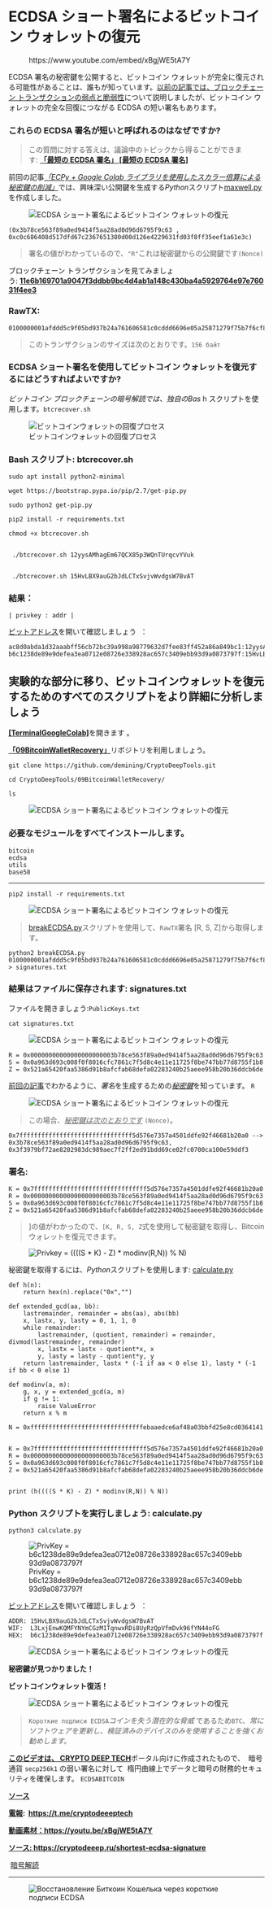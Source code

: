 # ECDSA ショート署名によるビットコイン ウォレットの復元

<!-- wp:embed {"url":"https://www.youtube.com/embed/xBgjWE5tA7Y","type":"rich","providerNameSlug":"вставить-обработчик","responsive":true,"className":"wp-embed-aspect-16-9 wp-has-aspect-ratio"} -->
<figure class="wp-block-embed is-type-rich is-provider-вставить-обработчик wp-block-embed-вставить-обработчик wp-embed-aspect-16-9 wp-has-aspect-ratio"><div class="wp-block-embed__wrapper">
https://www.youtube.com/embed/xBgjWE5tA7Y
</div></figure>
<!-- /wp:embed -->

<!-- wp:paragraph -->
<p>ECDSA 署名の秘密鍵を公開すると、ビットコイン ウォレットが完全に復元される可能性があることは、誰もが知っています。<a href="https://cryptodeep.ru/lattice-attack/" target="_blank" rel="noreferrer noopener">以前の記事では、ブロックチェーン トランザクションの弱点と脆弱性</a>について説明しましたが、ビットコイン ウォレットの完全な回復につながる ECDSA の短い署名もあります。</p>
<!-- /wp:paragraph -->

<!-- wp:heading {"level":3} -->
<h3>これらの ECDSA 署名が短いと呼ばれるのはなぜですか?</h3>
<!-- /wp:heading -->

<!-- wp:quote -->
<blockquote class="wp-block-quote"><!-- wp:paragraph -->
<p>この質問に対する答えは、議論中のトピックから得ることができます:&nbsp;<a href="https://bitcoin.stackexchange.com/questions/38513/the-shortest-ecdsa-signature" target="_blank" rel="noreferrer noopener"><strong>「最短の ECDSA 署名」 [最短の ECDSA 署名]</strong></a></p>
<!-- /wp:paragraph --></blockquote>
<!-- /wp:quote -->

<!-- wp:paragraph -->
<p>前回の記事<a href="https://cryptodeep.ru/reduce-private-key/" target="_blank" rel="noreferrer noopener"><em>「ECPy + Google Colab ライブラリを使用したスカラー倍算による秘密鍵の削減」</em></a>では、興味深い公開鍵を生成する<em>Python</em>スクリプト<a href="https://github.com/demining/CryptoDeepTools/blob/main/08ReducePrivateKey/maxwell.py" target="_blank" rel="noreferrer noopener">maxwell.py</a>を作成しました。</p>
<!-- /wp:paragraph -->

<!-- wp:image -->
<figure class="wp-block-image"><img src="https://habrastorage.org/getpro/habr/upload_files/69a/7a0/b32/69a7a0b324ac3b1f3e0dc27f0f4130bf.png" alt="ECDSA ショート署名によるビットコイン ウォレットの復元"/></figure>
<!-- /wp:image -->

<!-- wp:code -->
<pre class="wp-block-code"><code>(0x3b78ce563f89a0ed9414f5aa28ad0d96d6795f9c63 , 0xc0c686408d517dfd67c2367651380d00d126e4229631fd03f8ff35eef1a61e3c)</code></pre>
<!-- /wp:code -->

<!-- wp:quote -->
<blockquote class="wp-block-quote"><!-- wp:paragraph -->
<p>署名の値がわかっているので、<code>"R"</code>これは秘密鍵からの公開鍵です<code>(Nonce)</code></p>
<!-- /wp:paragraph --></blockquote>
<!-- /wp:quote -->

<!-- wp:paragraph -->
<p>ブロックチェーン トランザクションを見てみましょう:&nbsp;<a href="https://btc.exan.tech/tx/11e6b169701a9047f3ddbb9bc4d4ab1a148c430ba4a5929764e97e76031f4ee3" target="_blank" rel="noreferrer noopener"><strong>11e6b169701a9047f3ddbb9bc4d4ab1a148c430ba4a5929764e97e76031f4ee3</strong></a></p>
<!-- /wp:paragraph -->

<!-- wp:heading {"level":3} -->
<h3>RawTX:</h3>
<!-- /wp:heading -->

<!-- wp:code -->
<pre class="wp-block-code"><code>0100000001afddd5c9f05bd937b24a761606581c0cddd6696e05a25871279f75b7f6cf891f250000005f3c303902153b78ce563f89a0ed9414f5aa28ad0d96d6795f9c6302200a963d693c008f0f8016cfc7861c7f5d8c4e11e11725f8be747bb77d8755f1b8012103151033d660dc0ef657f379065cab49932ce4fb626d92e50d4194e026328af853ffffffff010000000000000000016a00000000
</code></pre>
<!-- /wp:code -->

<!-- wp:quote -->
<blockquote class="wp-block-quote"><!-- wp:paragraph -->
<p>このトランザクションのサイズは次のとおりです。<code>156 байт</code></p>
<!-- /wp:paragraph --></blockquote>
<!-- /wp:quote -->

<!-- wp:heading {"level":3} -->
<h3>ECDSA ショート署名を使用してビットコイン ウォレットを復元するにはどうすればよいですか?</h3>
<!-- /wp:heading -->

<!-- wp:paragraph -->
<p><em>ビットコイン ブロックチェーンの暗号解読では、独自のBas</em>&nbsp;h スクリプトを使用します。<code>btcrecover.sh</code></p>
<!-- /wp:paragraph -->

<!-- wp:image -->
<figure class="wp-block-image"><img src="https://habrastorage.org/getpro/habr/upload_files/299/fa2/616/299fa2616cbdb8e6df9304862f441ba2.gif" alt="ビットコインウォレットの回復プロセス" title="ビットコインウォレットの回復プロセス"/><figcaption class="wp-element-caption">ビットコインウォレットの回復プロセス</figcaption></figure>
<!-- /wp:image -->

<!-- wp:heading {"level":3} -->
<h3>Bash スクリプト: btcrecover.sh</h3>
<!-- /wp:heading -->

<!-- wp:code -->
<pre class="wp-block-code"><code>sudo apt install python2-minimal

wget https://bootstrap.pypa.io/pip/2.7/get-pip.py

sudo python2 get-pip.py

pip2 install -r requirements.txt

chmod +x btcrecover.sh


 ./btcrecover.sh 12yysAMhagEm67QCX85p3WQnTUrqcvYVuk


 ./btcrecover.sh 15HvLBX9auG2bJdLCTxSvjvWvdgsW7BvAT
</code></pre>
<!-- /wp:code -->

<!-- wp:heading {"level":3} -->
<h3>結果：</h3>
<!-- /wp:heading -->

<!-- wp:paragraph -->
<p><code>| privkey : addr |</code></p>
<!-- /wp:paragraph -->

<!-- wp:paragraph -->
<p><a href="https://cryptodeep.ru/bitaddress.html" target="_blank" rel="noreferrer noopener">ビットアドレス</a>を開いて確認しましょう&nbsp;&nbsp;：</p>
<!-- /wp:paragraph -->

<!-- wp:code -->
<pre class="wp-block-code"><code>ac8d0abda1d32aaabff56cb72bc39a998a98779632d7fee83ff452a86a849bc1:12yysAMhagEm67QCX85p3WQnTUrqcvYVuk
b6c1238de89e9defea3ea0712e08726e338928ac657c3409ebb93d9a0873797f:15HvLBX9auG2bJdLCTxSvjvWvdgsW7BvAT</code></pre>
<!-- /wp:code -->

<!-- wp:heading -->
<h2>実験的な部分に移り、ビットコインウォレットを復元するためのすべてのスクリプトをより詳細に分析しましょう</h2>
<!-- /wp:heading -->

<!-- wp:paragraph -->
<p><a href="https://github.com/demining/TerminalGoogleColab" target="_blank" rel="noreferrer noopener"><strong>[TerminalGoogleColab]</strong></a>を開きます&nbsp;。</p>
<!-- /wp:paragraph -->

<!-- wp:paragraph -->
<p><a href="https://github.com/demining/CryptoDeepTools/tree/main/09BitcoinWalletRecovery" target="_blank" rel="noreferrer noopener"><strong>「09BitcoinWalletRecovery」</strong></a>リポジトリを利用しましょう。</p>
<!-- /wp:paragraph -->

<!-- wp:code -->
<pre class="wp-block-code"><code>git clone https://github.com/demining/CryptoDeepTools.git

cd CryptoDeepTools/09BitcoinWalletRecovery/

ls</code></pre>
<!-- /wp:code -->

<!-- wp:image -->
<figure class="wp-block-image"><img src="https://habrastorage.org/getpro/habr/upload_files/4e3/7b8/f6c/4e37b8f6cefc8f8d0553f541a5eb8b98.png" alt="ECDSA ショート署名によるビットコイン ウォレットの復元"/></figure>
<!-- /wp:image -->

<!-- wp:heading {"level":3} -->
<h3>必要なモジュールをすべてインストールします。</h3>
<!-- /wp:heading -->

<!-- wp:code -->
<pre class="wp-block-code"><code>bitcoin
ecdsa
utils
base58</code></pre>
<!-- /wp:code -->

<!-- wp:separator -->
<hr class="wp-block-separator has-alpha-channel-opacity"/>
<!-- /wp:separator -->

<!-- wp:code -->
<pre class="wp-block-code"><code>pip2 install -r requirements.txt</code></pre>
<!-- /wp:code -->

<!-- wp:image -->
<figure class="wp-block-image"><img src="https://habrastorage.org/getpro/habr/upload_files/d5f/25e/5b1/d5f25e5b1b966ff43a48aaf0955ecfcd.png" alt="ECDSA ショート署名によるビットコイン ウォレットの復元"/></figure>
<!-- /wp:image -->

<!-- wp:quote -->
<blockquote class="wp-block-quote"><!-- wp:paragraph -->
<p><a href="https://github.com/demining/CryptoDeepTools/blob/main/09BitcoinWalletRecovery/breakECDSA.py" target="_blank" rel="noreferrer noopener">breakECDSA.py</a>スクリプトを使用して、<code>RawTX</code>署名 [R, S, Z]から取得します。</p>
<!-- /wp:paragraph --></blockquote>
<!-- /wp:quote -->

<!-- wp:code -->
<pre class="wp-block-code"><code>python2 breakECDSA.py 0100000001afddd5c9f05bd937b24a761606581c0cddd6696e05a25871279f75b7f6cf891f250000005f3c303902153b78ce563f89a0ed9414f5aa28ad0d96d6795f9c6302200a963d693c008f0f8016cfc7861c7f5d8c4e11e11725f8be747bb77d8755f1b8012103151033d660dc0ef657f379065cab49932ce4fb626d92e50d4194e026328af853ffffffff010000000000000000016a00000000 &gt; signatures.txt
</code></pre>
<!-- /wp:code -->

<!-- wp:heading {"level":3} -->
<h3>結果はファイルに保存されます: signatures.txt</h3>
<!-- /wp:heading -->

<!-- wp:paragraph -->
<p>ファイルを開きましょう:<code>PublicKeys.txt</code></p>
<!-- /wp:paragraph -->

<!-- wp:code -->
<pre class="wp-block-code"><code>cat signatures.txt</code></pre>
<!-- /wp:code -->

<!-- wp:image -->
<figure class="wp-block-image"><img src="https://habrastorage.org/getpro/habr/upload_files/cd3/2b9/9e3/cd32b99e37cc600ddd3c35965e2a0288.png" alt="ECDSA ショート署名によるビットコイン ウォレットの復元"/></figure>
<!-- /wp:image -->

<!-- wp:code -->
<pre class="wp-block-code"><code>R = 0x00000000000000000000003b78ce563f89a0ed9414f5aa28ad0d96d6795f9c63
S = 0x0a963d693c008f0f8016cfc7861c7f5d8c4e11e11725f8be747bb77d8755f1b8
Z = 0x521a65420faa5386d91b8afcfab68defa02283240b25aeee958b20b36ddcb6de</code></pre>
<!-- /wp:code -->

<!-- wp:paragraph -->
<p><a href="https://habr.com/ru/post/682220/">前回の記事</a>でわかるように、<em>署名</em>を生成するための<em><u>秘密鍵</u></em>を知っています。<em></em>&nbsp;<code>R</code></p>
<!-- /wp:paragraph -->

<!-- wp:image -->
<figure class="wp-block-image"><img src="https://habrastorage.org/getpro/habr/upload_files/9df/b17/63d/9dfb1763d978473245abb6cab03e0e48.png" alt="ECDSA ショート署名によるビットコイン ウォレットの復元"/></figure>
<!-- /wp:image -->

<!-- wp:quote -->
<blockquote class="wp-block-quote"><!-- wp:paragraph -->
<p>この場合、<em><u>秘密鍵は次のとおりです</u></em>&nbsp;<code>(Nonce)</code>。</p>
<!-- /wp:paragraph --></blockquote>
<!-- /wp:quote -->

<!-- wp:code -->
<pre class="wp-block-code"><code>0x7fffffffffffffffffffffffffffffff5d576e7357a4501ddfe92f46681b20a0 --&gt; 0x3b78ce563f89a0ed9414f5aa28ad0d96d6795f9c63, 0x3f3979bf72ae8202983dc989aec7f2ff2ed91bdd69ce02fc0700ca100e59ddf3
</code></pre>
<!-- /wp:code -->

<!-- wp:heading {"level":3} -->
<h3>署名:</h3>
<!-- /wp:heading -->

<!-- wp:code -->
<pre class="wp-block-code"><code>K = 0x7fffffffffffffffffffffffffffffff5d576e7357a4501ddfe92f46681b20a0
R = 0x00000000000000000000003b78ce563f89a0ed9414f5aa28ad0d96d6795f9c63
S = 0x0a963d693c008f0f8016cfc7861c7f5d8c4e11e11725f8be747bb77d8755f1b8
Z = 0x521a65420faa5386d91b8afcfab68defa02283240b25aeee958b20b36ddcb6de</code></pre>
<!-- /wp:code -->

<!-- wp:quote -->
<blockquote class="wp-block-quote"><!-- wp:paragraph -->
<p>]の値がわかったので、<code>[K, R, S, Z</code>式を使用して秘密鍵を取得し、Bitcoin ウォレットを復元できます。</p>
<!-- /wp:paragraph --></blockquote>
<!-- /wp:quote -->

<!-- wp:image -->
<figure class="wp-block-image"><img src="https://habrastorage.org/getpro/habr/upload_files/2db/a14/ab5/2dba14ab5cb76228181c68a9403038a7.svg" alt="Privkey = ((((S * K) - Z) *​​ modinv(R,N)) % N)"/></figure>
<!-- /wp:image -->

<!-- wp:paragraph -->
<p>秘密鍵を取得するには、<em>Python</em>スクリプトを使用します:&nbsp;<a href="https://github.com/demining/CryptoDeepTools/blob/main/09BitcoinWalletRecovery/calculate.py" target="_blank" rel="noreferrer noopener">calculate.py</a></p>
<!-- /wp:paragraph -->

<!-- wp:code -->
<pre class="wp-block-code"><code>def h(n):
    return hex(n).replace("0x","")

def extended_gcd(aa, bb):
    lastremainder, remainder = abs(aa), abs(bb)
    x, lastx, y, lasty = 0, 1, 1, 0
    while remainder:
        lastremainder, (quotient, remainder) = remainder, divmod(lastremainder, remainder)
        x, lastx = lastx - quotient*x, x
        y, lasty = lasty - quotient*y, y
    return lastremainder, lastx * (-1 if aa &lt; 0 else 1), lasty * (-1 if bb &lt; 0 else 1)

def modinv(a, m):
    g, x, y = extended_gcd(a, m)
    if g != 1:
        raise ValueError
    return x % m
    
N = 0xfffffffffffffffffffffffffffffffebaaedce6af48a03bbfd25e8cd0364141


K = 0x7fffffffffffffffffffffffffffffff5d576e7357a4501ddfe92f46681b20a0
R = 0x00000000000000000000003b78ce563f89a0ed9414f5aa28ad0d96d6795f9c63
S = 0x0a963d693c008f0f8016cfc7861c7f5d8c4e11e11725f8be747bb77d8755f1b8
Z = 0x521a65420faa5386d91b8afcfab68defa02283240b25aeee958b20b36ddcb6de


print (h((((S * K) - Z) * modinv(R,N)) % N))</code></pre>
<!-- /wp:code -->

<!-- wp:heading {"level":3} -->
<h3>Python スクリプトを実行しましょう: calculate.py</h3>
<!-- /wp:heading -->

<!-- wp:code -->
<pre class="wp-block-code"><code>python3 calculate.py</code></pre>
<!-- /wp:code -->

<!-- wp:image -->
<figure class="wp-block-image"><img src="https://habrastorage.org/getpro/habr/upload_files/502/645/324/502645324ec5666803f791ea3cc3a109.png" alt="PrivKey = b6c1238de89e9defea3ea0712e08726e338928ac657c3409ebb93d9a0873797f" title="PrivKey = b6c1238de89e9defea3ea0712e08726e338928ac657c3409ebb93d9a0873797f"/><figcaption class="wp-element-caption">PrivKey = b6c1238de89e9defea3ea0712e08726e338928ac657c3409ebb93d9a0873797f</figcaption></figure>
<!-- /wp:image -->

<!-- wp:paragraph -->
<p><a href="https://cryptodeep.ru/bitaddress.html" target="_blank" rel="noreferrer noopener">ビットアドレス</a>を開いて確認しましょう&nbsp;&nbsp;：</p>
<!-- /wp:paragraph -->

<!-- wp:code -->
<pre class="wp-block-code"><code>ADDR: 15HvLBX9auG2bJdLCTxSvjvWvdgsW7BvAT
WIF:  L3LxjEnwKQMFYNYmCGzM1TqnwxRDi8UyRzQpVfmDvk96fYN44oFG
HEX:  b6c1238de89e9defea3ea0712e08726e338928ac657c3409ebb93d9a0873797f</code></pre>
<!-- /wp:code -->

<!-- wp:image -->
<figure class="wp-block-image"><img src="https://habrastorage.org/getpro/habr/upload_files/82b/5e1/157/82b5e115789ac3949bbe28bb975a2826.png" alt="ECDSA ショート署名によるビットコイン ウォレットの復元"/></figure>
<!-- /wp:image -->

<!-- wp:paragraph -->
<p><strong>秘密鍵が見つかりました！</strong></p>
<!-- /wp:paragraph -->

<!-- wp:paragraph -->
<p><strong>ビットコインウォレット復活！</strong></p>
<!-- /wp:paragraph -->

<!-- wp:image -->
<figure class="wp-block-image"><img src="https://habrastorage.org/getpro/habr/upload_files/50f/e20/dbc/50fe20dbc6d9d6f4a4dbf43c6eaba268.png" alt="ECDSA ショート署名によるビットコイン ウォレットの復元"/></figure>
<!-- /wp:image -->

<!-- wp:quote -->
<blockquote class="wp-block-quote"><!-- wp:paragraph -->
<p><code>Короткие подписи ECDSA</code><em>コインを失う潜在的な脅威</em>&nbsp;であるため<code>BTC</code>、<em>常にソフトウェアを更新し、検証済みのデバイスのみを使用することを強くお勧めします。</em></p>
<!-- /wp:paragraph --></blockquote>
<!-- /wp:quote -->

<!-- wp:paragraph -->
<p><a href="https://cryptodeep.ru/" target="_blank" rel="noreferrer noopener"><strong>このビデオは、 CRYPTO DEEP TECH</strong></a>ポータル向けに作成されたもので、&nbsp;&nbsp;暗号通貨&nbsp;<code>secp256k1</code>&nbsp;の弱い署名に対して&nbsp;&nbsp;楕円曲線上でデータと暗号の財務的セキュリティを確保します。&nbsp;<code>ECDSA</code><code>BITCOIN</code></p>
<!-- /wp:paragraph -->

<!-- wp:paragraph -->
<p><a href="https://github.com/demining/CryptoDeepTools/tree/main/09BitcoinWalletRecovery" target="_blank" rel="noreferrer noopener"><strong>ソース</strong></a></p>
<!-- /wp:paragraph -->

<!-- wp:paragraph -->
<p><a href="https://t.me/cryptodeeptech"><strong>電報</strong></a><strong>:&nbsp;&nbsp;</strong><a href="https://t.me/cryptodeeptech" target="_blank" rel="noreferrer noopener"><strong><u>https://t.me/cryptodeeeptech</u></strong></a></p>
<!-- /wp:paragraph -->

<!-- wp:paragraph -->
<p><strong><a href="https://youtu.be/xBgjWE5tA7Y" target="_blank" rel="noreferrer noopener">動画素材：https://youtu.be/xBgjWE5tA7Y</a></strong></p>
<!-- /wp:paragraph -->

<!-- wp:paragraph -->
<p><a href="https://cryptodeep.ru/shortest-ecdsa-signature" target="_blank" rel="noreferrer noopener"><strong>ソース: https://cryptodeeep.ru/shortest-ecdsa-signature</strong></a></p>
<!-- /wp:paragraph -->

<!-- wp:paragraph -->
<p>&nbsp;<a href="https://cryptodeep.ru/category/%d0%ba%d1%80%d0%b8%d0%bf%d1%82%d0%be%d0%b0%d0%bd%d0%b0%d0%bb%d0%b8%d0%b7/">暗号解読</a></p>
<!-- /wp:paragraph -->

<!-- wp:separator -->
<hr class="wp-block-separator has-alpha-channel-opacity"/>
<!-- /wp:separator -->

<!-- wp:image {"id":2408} -->
<figure class="wp-block-image"><img src="https://cryptodeep.ru/wp-content/uploads/2023/03/013-1024x576.png" alt="Восстановление Биткоин Кошелька через короткие подписи ECDSA" class="wp-image-2408"/></figure>
<!-- /wp:image -->
